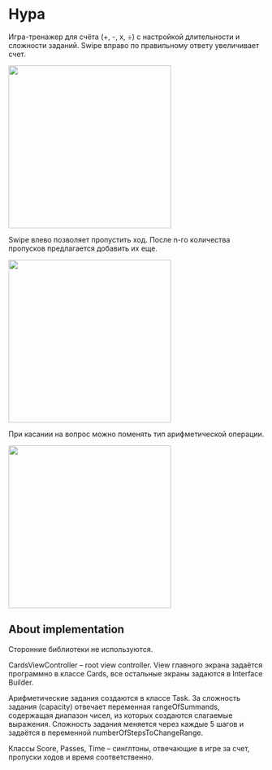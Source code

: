 # Hypa
Игра-тренажер для счёта (+, -, x, ÷) c настройкой длительности и сложности заданий. Swipe вправо по правильному ответу увеличивает счет.

<img src="Screenshots/right_answer+end_screen.gif" width="320" />

Swipe влево позволяет пропустить ход. После n-го количества пропусков предлагается добавить их еще.

<img src="Screenshots/pass+add_passes.gif" width="320" />

При касании на вопрос можно поменять тип арифметической операции.

<img src="Screenshots/change_operation.gif" width="320" />

## About implementation

Сторонние библиотеки не используются.

CardsViewController – root view controller.
View главного экрана задаётся программно в классе Cards, все остальные экраны задаются в Interface Builder.

Арифметические задания создаются в классе Task. За сложность задания (capacity) отвечает переменная rangeOfSummands, содержащая диапазон чисел, из которых создаются слагаемые выражения. Сложность задания меняется через каждые 5 шагов и задаётся в переменной numberOfStepsToChangeRange.

Классы Score, Passes, Time – синглтоны, отвечающие в игре за счет, пропуски ходов и время соответственно.
